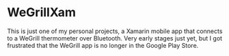 # WeGrillXam
This is just one of my personal projects, a Xamarin mobile app that connects to a WeGrill thermometer over Bluetooth. Very early stages just yet, but I got frustrated that the WeGrill app is no longer in the Google Play Store.
